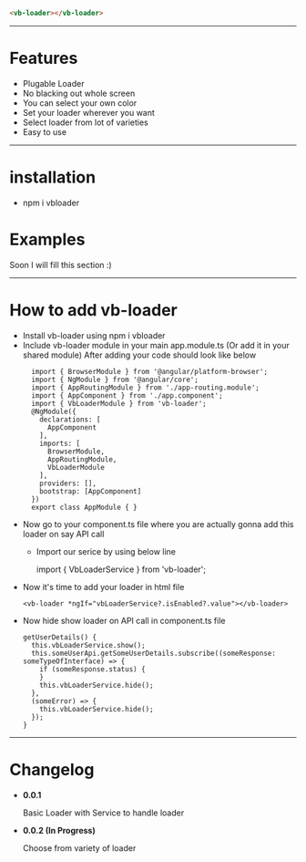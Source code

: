 ```html
<vb-loader></vb-loader>
```
<hr></hr>
<h1>Features</h1>
<ul>
  <li>Plugable Loader</li>
  <li>No blacking out whole screen</li>
  <li>You can select your own color</li>
  <li>Set your loader wherever you want</li>
  <li>Select loader from lot of varieties</li>
  <li>Easy to use</li>
</ul>
<hr></hr>
<h1>installation</h1>
<ul>
  <li> npm i vbloader </li>
</ul>
<h1>Examples</h1>
<p>Soon I will fill this section :) </p>
<hr></hr>
<h1>How to add vb-loader</h1>
<ul>
  <li>Install vb-loader using npm i vbloader</li>
  <li>
    Include vb-loader module in your main app.module.ts (Or add it in your shared module)
    After adding <vb-loader> your code should look like below
      
      import { BrowserModule } from '@angular/platform-browser';
      import { NgModule } from '@angular/core';
      import { AppRoutingModule } from './app-routing.module';
      import { AppComponent } from './app.component';
      import { VbLoaderModule } from 'vb-loader';
      @NgModule({
        declarations: [
          AppComponent
        ],
        imports: [
          BrowserModule,
          AppRoutingModule,
          VbLoaderModule
        ],
        providers: [],
        bootstrap: [AppComponent]
      })
      export class AppModule { }

  </li>
  <li>
    Now go to your component.ts file where you are actually gonna add this loader on say API call
    <ul>
      <li>
        <p>Import our serice by using below line</p>
        <p>import { VbLoaderService } from 'vb-loader';</p>
      </li>
    </ul>
  </li>
  <li>
  Now it's time to add your loader in html file
  
    <vb-loader *ngIf="vbLoaderService?.isEnabled?.value"></vb-loader>
    
  </li>
  <li>
    Now hide show loader on API call in component.ts file
  
    getUserDetails() {
      this.vbLoaderService.show();
      this.someUserApi.getSomeUserDetails.subscribe((someResponse: someTypeOfInterface) => {
        if (someResponse.status) {
        }
        this.vbLoaderService.hide();
      },
      (someError) => {
        this.vbLoaderService.hide();
      });
    }
    
  </li>
</ul>
<hr></hr>
<h1>Changelog</h1>
<ul>
  <li>
    <b>0.0.1</b>
    <p>Basic Loader with Service to handle loader</p>
  </li>
  <li>
    <b>0.0.2 (In Progress)</b>
    <p>Choose from variety of loader</p>
  </li>
</ul>

